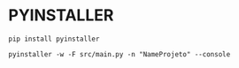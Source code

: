 # PYINSTALLER 


```
pip install pyinstaller
```


```
pyinstaller -w -F src/main.py -n "NameProjeto" --console
```